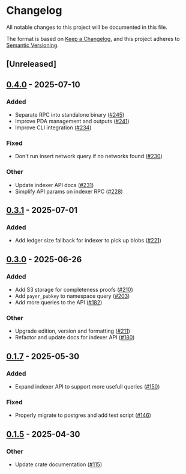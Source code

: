 # Changelog

All notable changes to this project will be documented in this file.

The format is based on [Keep a Changelog](https://keepachangelog.com/en/1.0.0/),
and this project adheres to [Semantic Versioning](https://semver.org/spec/v2.0.0.html).

## [Unreleased]

## [0.4.0](https://github.com/nitro-svm/data-anchor/compare/data-anchor-api-v0.3.1...data-anchor-api-v0.4.0) - 2025-07-10

### Added

- Separate RPC into standalone binary ([#245](https://github.com/nitro-svm/data-anchor/pull/245))
- Improve PDA management and outputs ([#241](https://github.com/nitro-svm/data-anchor/pull/241))
- Improve CLI integration ([#234](https://github.com/nitro-svm/data-anchor/pull/234))

### Fixed

- Don't run insert network query if no networks found ([#230](https://github.com/nitro-svm/data-anchor/pull/230))

### Other

- Update indexer API docs ([#231](https://github.com/nitro-svm/data-anchor/pull/231))
- Simplify API params on indexer RPC ([#228](https://github.com/nitro-svm/data-anchor/pull/228))

## [0.3.1](https://github.com/nitro-svm/data-anchor/compare/data-anchor-api-v0.3.0...data-anchor-api-v0.3.1) - 2025-07-01

### Added

- Add ledger size fallback for indexer to pick up blobs ([#221](https://github.com/nitro-svm/data-anchor/pull/221))

## [0.3.0](https://github.com/nitro-svm/data-anchor/compare/data-anchor-api-v0.2.0...data-anchor-api-v0.3.0) - 2025-06-26

### Added

- Add S3 storage for completeness proofs ([#210](https://github.com/nitro-svm/data-anchor/pull/210))
- Add `payer_pubkey` to namespace query ([#203](https://github.com/nitro-svm/data-anchor/pull/203))
- Add more queries to the API ([#182](https://github.com/nitro-svm/data-anchor/pull/182))

### Other

- Upgrade edition, version and formatting ([#211](https://github.com/nitro-svm/data-anchor/pull/211))
- Refactor and update docs for indexer API ([#180](https://github.com/nitro-svm/data-anchor/pull/180))

## [0.1.7](https://github.com/nitro-svm/nitro-data-module/compare/nitro-da-indexer-api-v0.1.6...nitro-da-indexer-api-v0.1.7) - 2025-05-30

### Added

- Expand indexer API to support more usefull queries ([#150](https://github.com/nitro-svm/nitro-data-module/pull/150))

### Fixed

- Properly migrate to postgres and add test script ([#146](https://github.com/nitro-svm/nitro-data-module/pull/146))

## [0.1.5](https://github.com/nitro-svm/nitro-data-module/compare/nitro-da-indexer-api-v0.1.4...nitro-da-indexer-api-v0.1.5) - 2025-04-30

### Other

- Update crate documentation ([#115](https://github.com/nitro-svm/nitro-data-module/pull/115))
